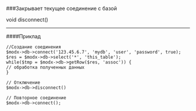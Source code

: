 ###Закрывает текущее соединение с базой

void disconnect()

***

####Приклад

	//Создание соединения  
	$modx->db->connect('123.45.6.7', 'mydb', 'user', 'password', true);  
	$res = $modx->db->select('*', 'this_table');  
	while($tmp = $modx->db->getRow($res, 'assoc')) {  
	// обработка полученных данных  
	}  
	
	// Отключение  
	$modx->db->disconnect()  
	
	// Повторное соединение  
	$modx->db->connect();